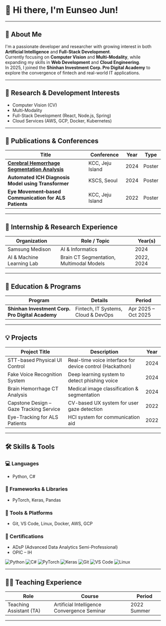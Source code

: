 # 👋 Hi there, I'm Eunseo Jun!

---

## 🧠 About Me

I'm a passionate developer and researcher with growing interest in both **Artificial Intelligence** and **Full-Stack Development**.  
Currently focusing on **Computer Vision** and **Multi-Modality**, while expanding my skills in **Web Development** and **Cloud Engineering**.  
In 2025, I joined the **Shinhan Investment Corp. Pro Digital Academy** to explore the convergence of fintech and real-world IT applications.

---

## 🧪 Research & Development Interests

- Computer Vision (CV)  
- Multi-Modality  
- Full-Stack Development (React, Node.js, Spring)  
- Cloud Services (AWS, GCP, Docker, Kubernetes)

---

## 📝 Publications & Conferences

| Title                                                                                                         | Conference            | Year | Type   |
|---------------------------------------------------------------------------------------------------------------|------------------------|------|--------|
| [**Cerebral Hemorrhage Segmentation Analysis**](https://www.dbpia.co.kr/journal/articleDetail?nodeId=NODE11862478) | KCC, Jeju Island       | 2024 | Poster |
| **Automated ICH Diagnosis Model using Transformer**                                                          | KSCS, Seoul            | 2024 | Poster |
| **Eye Movement–based Communication for ALS Patients**                                                        | KCC, Jeju Island       | 2022 | Poster |

---

## 💼 Internship & Research Experience

| Organization                    | Role / Topic                              | Year(s)       |
|--------------------------------|-------------------------------------------|---------------|
| Samsung Medison                | AI & Informatics                          | 2024          |
| AI & Machine Learning Lab      | Brain CT Segmentation, Multimodal Models  | 2022, 2024    |

---

## 🚀 Education & Programs

| Program                                      | Details                                             | Period                  |
|---------------------------------------------|-----------------------------------------------------|--------------------------|
| **Shinhan Investment Corp. Pro Digital Academy** | Fintech, IT Systems, Cloud & DevOps                | Apr 2025 – Oct 2025     |

---

## 💡 Projects

| Project Title                              | Description                                                     | Year       |
|--------------------------------------------|-----------------------------------------------------------------|------------|
| STT-based Physical UI Control              | Real-time voice interface for device control (Hackathon)        | 2024       |
| Fake Voice Recognition System              | Deep learning system to detect phishing voice                   | 2024       |
| Brain Hemorrhage CT Analysis               | Medical image classification & segmentation                     | 2024       |
| Capstone Design – Gaze Tracking Service    | CV-based UX system for user gaze detection                      | 2022       |
| Eye-Tracking for ALS Patients              | HCI system for communication aid                                | 2022       |

---

## 🛠️ Skills & Tools

### 💻 Languages
- Python, C#

### 🔧 Frameworks & Libraries
- PyTorch, Keras, Pandas

### 🔨 Tools & Platforms
- Git, VS Code, Linux, Docker, AWS, GCP

### 🧾 Certifications
- ADsP (Advanced Data Analytics Semi-Professional)  
- OPIC – IH

<p align="left">
  <img src="https://img.shields.io/badge/Python-3776AB?style=flat&logo=python&logoColor=white" alt="Python" />
  <img src="https://img.shields.io/badge/C%23-239120?style=flat&logo=c-sharp&logoColor=white" alt="C#" />
  <img src="https://img.shields.io/badge/PyTorch-EE4C2C?style=flat&logo=pytorch&logoColor=white" alt="PyTorch" />
  <img src="https://img.shields.io/badge/Keras-D00000?style=flat&logo=keras&logoColor=white" alt="Keras" />
  <img src="https://img.shields.io/badge/Git-F05032?style=flat&logo=git&logoColor=white" alt="Git" />
  <img src="https://img.shields.io/badge/VS%20Code-007ACC?style=flat&logo=visual-studio-code&logoColor=white" alt="VS Code" />
  <img src="https://img.shields.io/badge/Linux-FCC624?style=flat&logo=linux&logoColor=white" alt="Linux" />
</p>

---

## 🧑‍🏫 Teaching Experience

| Role                          | Course                                    | Period        |
|-------------------------------|-------------------------------------------|---------------|
| Teaching Assistant (TA)       | Artificial Intelligence Convergence Seminar | 2022 Summer   |

---
